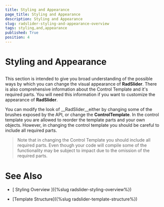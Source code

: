 ```yaml
---
title: Styling and Appearance
page_title: Styling and Appearance
description: Styling and Appearance
slug: radslider-styling-and-appearance-overview
tags: styling,and,appearance
published: True
position: 4
---
```


# Styling and Appearance



## 

This section is intended to give you broad understanding of the possible ways by which you can change
        the visual appearance of __RadSlider__. There is also comprehensive information
        about the Control Template and it's required parts. You will need this information if you want to customize
        the appearance of __RadSlider__. 

You can modify the look of __RadSlider__either by changing some of the brushes 
        exposed by the API, or change the __ControlTemplate__. In the control template you are allowed to reorder the 
        template parts and your own objects. However, in changing the control template you should be careful to
        include all required parts.

>Note that in changing the Control Template you should include all required parts. 
          Even though your code will compile some of the functionality may be subject to impact due to the omission
          of the required parts. 

# See Also

 * [ Styling Overview
      ]({%slug radslider-styling-overview%})

 * [Template Structure]({%slug radslider-template-structure%})
